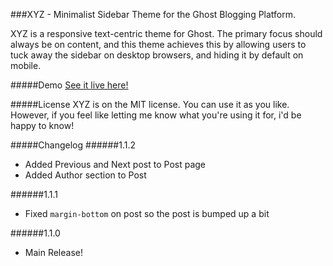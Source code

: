 ###XYZ - Minimalist Sidebar Theme for the Ghost Blogging Platform.


XYZ is a responsive text-centric theme for Ghost.  The primary focus should always be on content, and this theme achieves this by allowing users to tuck away the sidebar on desktop browsers, and hiding it by default on mobile.

#####Demo
[See it live here!](https://stephencwright.co.uk)

#####License
XYZ is on the MIT license. You can use it as you like.  However, if you feel like letting me know what you're using it for, i'd be happy to know!

#####Changelog
######1.1.2
* Added Previous and Next post to Post page
* Added Author section to Post

######1.1.1
* Fixed `margin-bottom` on post so the post is bumped up a bit

######1.1.0
* Main Release!
